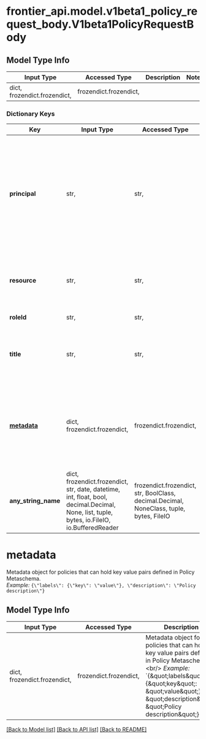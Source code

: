 # frontier_api.model.v1beta1_policy_request_body.V1beta1PolicyRequestBody

## Model Type Info
Input Type | Accessed Type | Description | Notes
------------ | ------------- | ------------- | -------------
dict, frozendict.frozendict,  | frozendict.frozendict,  |  | 

### Dictionary Keys
Key | Input Type | Accessed Type | Description | Notes
------------ | ------------- | ------------- | ------------- | -------------
**principal** | str,  | str,  | principal is the user or group to which policy is assigned. The principal id must be prefixed with its namespace id in this format &#x60;namespace:uuid&#x60;. The namespace can be &#x60;app/user&#x60;, &#x60;app/group&#x60; or &#x60;app/serviceuser&#x60; (coming up!) and uuid is the unique id of the principal. &lt;br/&gt; *Example:* &#x60;app/user:92f69c3a-334b-4f25-90b8-4d4f3be6b825&#x60; | 
**resource** | str,  | str,  | The resource to which policy is assigned in this format &#x60;namespace:uuid&#x60;. &lt;br/&gt; *Example:* &#x60;app/guardian:70f69c3a-334b-4f25-90b8-4d4f3be6b8e2&#x60; | 
**roleId** | str,  | str,  | unique id of the role to which policy is assigned | 
**title** | str,  | str,  | The title can contain any UTF-8 character, used to provide a human-readable name for the policy. Can also be left empty. &lt;br/&gt; *Example:* &#x60;Policy title&#x60; | [optional] 
**[metadata](#metadata)** | dict, frozendict.frozendict,  | frozendict.frozendict,  | Metadata object for policies that can hold key value pairs defined in Policy Metaschema.&lt;br/&gt; *Example:* &#x60;{\&quot;labels\&quot;: {\&quot;key\&quot;: \&quot;value\&quot;}, \&quot;description\&quot;: \&quot;Policy description\&quot;}&#x60; | [optional] 
**any_string_name** | dict, frozendict.frozendict, str, date, datetime, int, float, bool, decimal.Decimal, None, list, tuple, bytes, io.FileIO, io.BufferedReader | frozendict.frozendict, str, BoolClass, decimal.Decimal, NoneClass, tuple, bytes, FileIO | any string name can be used but the value must be the correct type | [optional]

# metadata

Metadata object for policies that can hold key value pairs defined in Policy Metaschema.<br/> *Example:* `{\"labels\": {\"key\": \"value\"}, \"description\": \"Policy description\"}`

## Model Type Info
Input Type | Accessed Type | Description | Notes
------------ | ------------- | ------------- | -------------
dict, frozendict.frozendict,  | frozendict.frozendict,  | Metadata object for policies that can hold key value pairs defined in Policy Metaschema.&lt;br/&gt; *Example:* &#x60;{\&quot;labels\&quot;: {\&quot;key\&quot;: \&quot;value\&quot;}, \&quot;description\&quot;: \&quot;Policy description\&quot;}&#x60; | 

[[Back to Model list]](../../README.md#documentation-for-models) [[Back to API list]](../../README.md#documentation-for-api-endpoints) [[Back to README]](../../README.md)

